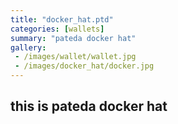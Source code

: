 ```yaml
---
title: "docker_hat.ptd"
categories: [wallets]
summary: "pateda docker hat"
gallery: 
 - /images/wallet/wallet.jpg
 - /images/docker_hat/docker.jpg
---
```


## this is pateda docker hat

